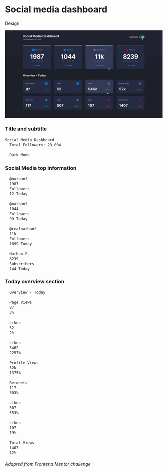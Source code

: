 # Social media dashboard

Design

<img src="./design/active-states-dark.jpg" alt="Design Dark mode">

### Title and subtitle

```
Social Media Dashboard
  Total Followers: 23,004

  Dark Mode
```

### Social Media top information

```
  @nathanf
  1987
  Followers
  12 Today

  @nathanf
  1044
  Followers
  99 Today

  @realnathanf
  11k
  Followers
  1099 Today

  Nathan F.
  8239
  Subscribers
  144 Today

```

### Today overview section

```
  Overview - Today

  Page Views
  87
  3%

  Likes
  52
  2%

  Likes
  5462
  2257%

  Profile Views
  52k
  1375%

  Retweets
  117
  303%

  Likes
  507
  553%

  Likes
  107
  19%

  Total Views
  1407
  12%

```

###### Adapted from Frontend Mentor challenge

